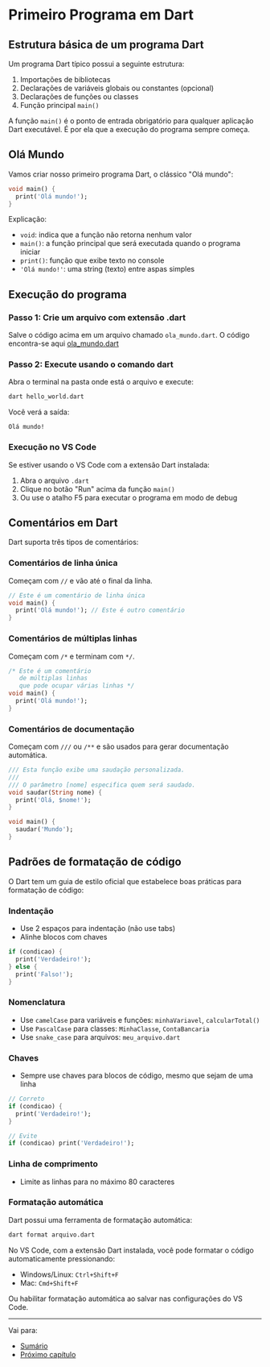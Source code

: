 # Primeiro Programa em Dart

## Estrutura básica de um programa Dart

Um programa Dart típico possui a seguinte estrutura:

1. Importações de bibliotecas
2. Declarações de variáveis globais ou constantes (opcional)
3. Declarações de funções ou classes
4. Função principal `main()`

A função `main()` é o ponto de entrada obrigatório para qualquer aplicação Dart executável. É por ela que a execução do programa sempre começa.

## Olá Mundo

Vamos criar nosso primeiro programa Dart, o clássico "Olá mundo":

```dart
void main() {
  print('Olá mundo!');
}
```

Explicação:
- `void`: indica que a função não retorna nenhum valor
- `main()`: a função principal que será executada quando o programa iniciar
- `print()`: função que exibe texto no console
- `'Olá mundo!'`: uma string (texto) entre aspas simples

## Execução do programa

### Passo 1: Crie um arquivo com extensão .dart
Salve o código acima em um arquivo chamado `ola_mundo.dart`.
O código encontra-se aqui [ola_mundo.dart](../assets/code/ola_mundo.dart)

### Passo 2: Execute usando o comando dart
Abra o terminal na pasta onde está o arquivo e execute:

```bash
dart hello_world.dart
```

Você verá a saída:
```
Olá mundo!
```

### Execução no VS Code
Se estiver usando o VS Code com a extensão Dart instalada:

1. Abra o arquivo `.dart`
2. Clique no botão "Run" acima da função `main()`
3. Ou use o atalho F5 para executar o programa em modo de debug

## Comentários em Dart

Dart suporta três tipos de comentários:

### Comentários de linha única
Começam com `//` e vão até o final da linha.

```dart
// Este é um comentário de linha única
void main() {
  print('Olá mundo!'); // Este é outro comentário
}
```

### Comentários de múltiplas linhas
Começam com `/*` e terminam com `*/`.

```dart
/* Este é um comentário
   de múltiplas linhas
   que pode ocupar várias linhas */
void main() {
  print('Olá mundo!');
}
```

### Comentários de documentação
Começam com `///` ou `/**` e são usados para gerar documentação automática.

```dart
/// Esta função exibe uma saudação personalizada.
/// 
/// O parâmetro [nome] especifica quem será saudado.
void saudar(String nome) {
  print('Olá, $nome!');
}

void main() {
  saudar('Mundo');
}
```

## Padrões de formatação de código

O Dart tem um guia de estilo oficial que estabelece boas práticas para formatação de código:

### Indentação
- Use 2 espaços para indentação (não use tabs)
- Alinhe blocos com chaves
  
```dart
if (condicao) {
  print('Verdadeiro!');
} else {
  print('Falso!');
}
```

### Nomenclatura
- Use `camelCase` para variáveis e funções: `minhaVariavel`, `calcularTotal()`
- Use `PascalCase` para classes: `MinhaClasse`, `ContaBancaria`
- Use `snake_case` para arquivos: `meu_arquivo.dart`

### Chaves
- Sempre use chaves para blocos de código, mesmo que sejam de uma linha

```dart
// Correto
if (condicao) {
  print('Verdadeiro!');
}

// Evite
if (condicao) print('Verdadeiro!');
```

### Linha de comprimento
- Limite as linhas para no máximo 80 caracteres

### Formatação automática
Dart possui uma ferramenta de formatação automática:

```bash
dart format arquivo.dart
```

No VS Code, com a extensão Dart instalada, você pode formatar o código automaticamente pressionando:
- Windows/Linux: `Ctrl+Shift+F`
- Mac: `Cmd+Shift+F`

Ou habilitar formatação automática ao salvar nas configurações do VS Code.

---
Vai para:
- [Sumário](https://github.com/claulis/flutter/blob/main/dart/README.md)
- [Próximo capítulo](../capitulos/variaveis-constantes.md)